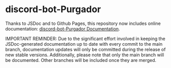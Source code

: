 # discord-bot-Purgador

Thanks to JSDoc and to Github Pages, this repository now includes online documentation: [discord-bot-Purgador Documentation](https://biosbardos.github.io/discord-bot-Purgador/).

IMPORTANT REMINDER: Due to the significant effort involved in keeping the JSDoc-generated documentation up to date with every commit to the main branch, documentation updates will only be committed during the release of new stable versions. Additionally, please note that only the main branch will be documented. Other branches will be included once they are merged.